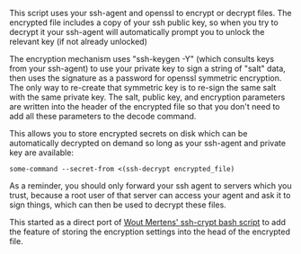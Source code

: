 This script uses your ssh-agent and openssl to encrypt or decrypt files.
The encrypted file includes a copy of your ssh public key, so when you
try to decrypt it your ssh-agent will automatically prompt you to unlock
the relevant key (if not already unlocked)

The encryption mechanism uses "ssh-keygen -Y" (which consults keys from
your ssh-agent) to use your private key to sign a string of "salt" data,
then uses the signature as a password for openssl symmetric encryption.
The only way to re-create that symmetric key is to re-sign the same salt
with the same private key.  The salt, public key, and encryption
parameters are written into the header of the encrypted file so that you
don't need to add all these parameters to the decode command.

This allows you to store encrypted secrets on disk which can be
automatically decrypted on demand so long as your ssh-agent and private
key are available:

    some-command --secret-from <(ssh-decrypt encrypted_file)

As a reminder, you should only forward your ssh agent to servers which
you trust, because a root user of that server can access your agent and
ask it to sign things, which can then be used to decrypt these files.

This started as a direct port of [Wout Mertens' ssh-crypt bash script][1]
to add the feature of storing the encryption settings into the head of
the encrypted file.

[1]: https://gist.github.com/wmertens/c4f2c4186c04dc5442bbe3396f2c12f6
